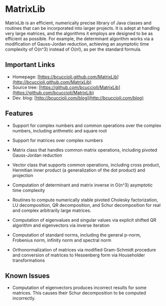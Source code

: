 # MatrixLib

MatrixLib is an efficient, numerically precise library of Java classes and routines that can be incorporated into larger projects. It is adept at handling very large matrices, and the algorithms it employs are designed to be as efficient as possible. For example, the determinant algorithm works via a modification of Gauss-Jordan reduction, achieving an asymptotic time complexity of O(n^3) instead of O(n!), as per the standard formula.

## Important Links

* Homepage: [https://bcuccioli.github.com/MatrixLib](http://bcuccioli.github.com/MatrixLib)
* Source tree: [https://github.com/bcuccioli/MatrixLib](https://github.com/bcuccioli/MatrixLib)
* Dev. blog: [http://bcuccioli.com/blog](http://bcuccioli.com/blog)

## Features

* Support for complex numbers and common operations over the complex numbers, including arithmetic and square root

* Support for matrices over complex numbers

* Matrix class that handles common matrix operations, including pivoted Gauss-Jordan reduction

* Vector class that supports common operations, including cross product, Hermitian inner product (a generalization of the dot product) and projection

* Computation of determinant and matrix inverse in O(n^3) asymptotic time complexity

* Routines to compute numerically stable pivoted Cholesky factorization, LU decomposition, QR decomposition, and Schur decomposition for real and complex arbitrarily large matrices.

* Computation of eigenvalues and singular values via explicit shifted QR algorithm and eigenvectors via inverse iteration

* Computation of standard norms, including the general p-norm, Frobenius norm, infinity norm and spectral norm

* Orthonormalization of matrices via modified Gram-Schmidt procedure and conversion of matrices to Hessenberg form via Householder transformations

## Known Issues

* Computation of eigenvectors produces incorrect results for some matrices. This causes their Schur decomposition to be computed incorrectly.

